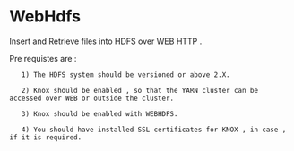 # WebHdfs

Insert and Retrieve files into HDFS over WEB HTTP .
  
  Pre requistes are  :
  
       1) The HDFS system should be versioned or above 2.X.
       
       2) Knox should be enabled , so that the YARN cluster can be accessed over WEB or outside the cluster.
       
       3) Knox should be enabled with WEBHDFS.
       
       4) You should have installed SSL certificates for KNOX , in case , if it is required.
       
